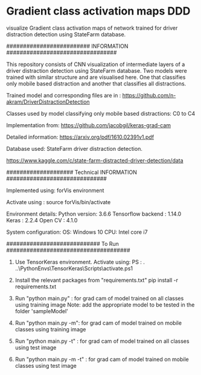 #  Gradient class activation maps DDD

visualize Gradient class activation maps of network trained for driver distraction detection using StateFarm database. 



######################### INFORMATION #################################


This repository consists of CNN visualization of intermediate layers of a driver distraction detection using StateFarm database. Two models were trained with similar structure and are visualised here. One that classifies only mobile based distraction and another that classifies all distractions.

Trained model and corresponding files are in : https://github.com/n-akram/DriverDistractionDetection

Classes used by model classifying only mobile based distractions: C0 to C4

Implementation from: https://github.com/jacobgil/keras-grad-cam

Detailed information: https://arxiv.org/pdf/1610.02391v1.pdf


Database used: StateFarm driver distraction detection.

https://www.kaggle.com/c/state-farm-distracted-driver-detection/data


#################### Technical INFORMATION ##############################

Implemented using: forVis environment

Activate using : source forVis/bin/activate


Environment details:
Python version: 3.6.6
Tensorflow backend : 1.14.0
Keras : 2.2.4
Open CV : 4.1.0

System configuration:
OS: Windows 10
CPU: Intel core i7

############################ To Run #####################################

1. Use TensorKeras environment. Activate using: 
    PS : . ..\PythonEnvs\TensorKeras\Scripts\activate.ps1

2. Install the relevant packages from "requirements.txt"
    pip install -r requirements.txt

3. Run "python main.py" : for grad cam of model trained on all classes using training image
    Note: add the appropriate model to be tested in the folder 'sampleModel'

5. Run "python main.py -m": for grad cam of model trained on mobile classes using training image

6. Run "python main.py -t" : for grad cam of model trained on all classes using test image

7. Run "python main.py -m -t" : for grad cam of model trained on mobile classes using test image